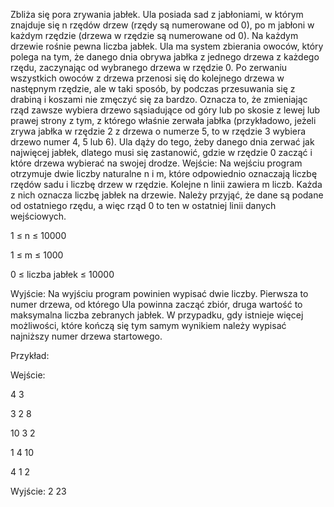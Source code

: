 Zbliża się pora zrywania jabłek. Ula posiada sad z jabłoniami, w którym znajduje się n rzędów drzew (rzędy są numerowane od 0), po m jabłoni w każdym rzędzie (drzewa w rzędzie są numerowane od 0). Na każdym drzewie rośnie pewna liczba jabłek. Ula ma system zbierania owoców, który polega na tym, że danego dnia obrywa jabłka z jednego drzewa z każdego rzędu, zaczynając od wybranego drzewa w rzędzie 0. Po zerwaniu wszystkich owoców z drzewa przenosi się do kolejnego drzewa w następnym rzędzie, ale w taki sposób, by podczas przesuwania się z drabiną i koszami nie zmęczyć się za bardzo. Oznacza to, że zmieniając rząd zawsze wybiera drzewo sąsiadujące od góry lub po skosie z lewej lub prawej strony z tym, z którego właśnie zerwała jabłka (przykładowo, jeżeli zrywa jabłka w rzędzie 2 z drzewa o numerze 5, to w rzędzie 3 wybiera drzewo numer 4, 5 lub 6). Ula dąży do tego, żeby danego dnia zerwać jak najwięcej jabłek, dlatego musi się zastanowić, gdzie w rzędzie 0 zacząć i które drzewa wybierać na swojej drodze.
Wejście:
Na wejściu program otrzymuje dwie liczby naturalne n i m, które odpowiednio oznaczają liczbę rzędów sadu i liczbę drzew w rzędzie. Kolejne n linii zawiera m liczb. Każda z nich oznacza liczbę jabłek na drzewie.
Należy przyjąć, że dane są podane od ostatniego rzędu, a więc rząd 0 to ten w ostatniej linii danych wejściowych.

1 ≤ n ≤ 10000

1 ≤ m ≤ 1000

0 ≤ liczba jabłek ≤ 10000

Wyjście:
Na wyjściu program powinien wypisać dwie liczby. Pierwsza to numer drzewa, od którego Ula powinna zacząć zbiór, druga wartość to maksymalna liczba zebranych jabłek.
W przypadku, gdy istnieje więcej możliwości, które kończą się tym samym wynikiem należy wypisać najniższy numer drzewa startowego.

Przykład:

Wejście:

4 3

3 2 8

10 3 2

1 4 10

4 1 2

Wyjście:
2 23
